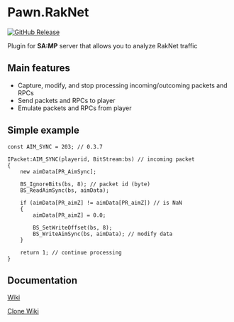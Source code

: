 # Pawn.RakNet
[![GitHub Release](https://img.shields.io/github/release/urShadow/Pawn.RakNet.svg)](https://github.com/urShadow/Pawn.RakNet/releases/latest)

Plugin for **SA:MP** server that allows you to analyze RakNet traffic

## Main features
* Capture, modify, and stop processing incoming/outcoming packets and RPCs
* Send packets and RPCs to player
* Emulate packets and RPCs from player

## Simple example
```pawn
const AIM_SYNC = 203; // 0.3.7

IPacket:AIM_SYNC(playerid, BitStream:bs) // incoming packet
{
    new aimData[PR_AimSync];

    BS_IgnoreBits(bs, 8); // packet id (byte)
    BS_ReadAimSync(bs, aimData);

    if (aimData[PR_aimZ] != aimData[PR_aimZ]) // is NaN
    {
        aimData[PR_aimZ] = 0.0;

        BS_SetWriteOffset(bs, 8);
        BS_WriteAimSync(bs, aimData); // modify data
    }

    return 1; // continue processing
}
```
## Documentation

[Wiki](https://github.com/urShadow/Pawn.RakNet/wiki)

[Clone Wiki](https://github.com/tars-c/samp-packet-list-wiki/wiki)
